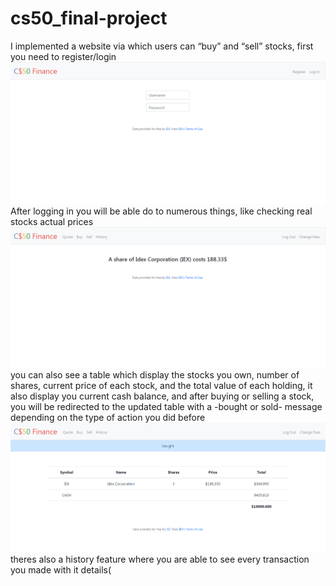 # cs50_final-project
I implemented a website via which users can “buy” and “sell” stocks, first you need to register/login <img src="Images/login.png" alt="drawing" width="700"/> <br>
After logging in you will be able do to numerous things, like checking real stocks actual prices <img src="Images/looking.png" alt="drawing" width="700"/> <br>
you can also see a table which display the stocks you own, number of shares, current price of each stock, and the total value of each holding, it also display you current cash balance, and after buying or selling a stock, you will be redirected to the updated table with a -bought or sold- message depending on the type of action you did before <br> <img src="Images/table-afterbuy-.png" alt="drawing" width="700"/> <br>
theres also a history feature where you are able to see every transaction you made with it details(

